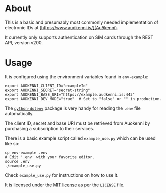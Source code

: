 # About

 This is a basic and presumably most commonly needed implementation of electronic IDs at [https://www.audkenni.is/](Auðkenni).

 It currently only supports authentication on SIM cards through the REST API, version v200.

# Usage

It is configured using the environment variables found in `env-example`:

    export AUDKENNI_CLIENT_ID="exampleId"
    export AUDKENNI_SECRET="secret-string"
    export AUDKENNI_BASE_URI="https://example.audkenni.is:443"
    export AUDKENNI_DEV_MODE="true"  # Set to "false" or "" in production.

The [`python-dotenv`](https://pypi.org/project/python-dotenv/) package is very handy for reading the `.env` file automatically.

The client ID, secret and base URI must be retrieved from Auðkenni by purchasing a subscription to their services.

There is a basic example script called `example_use.py` which can be used like so:

    cp env-example .env
    # Edit '.env' with your favorite editor.
    source .env
    ./example_use.py

Check `example_use.py` for instructions on how to use it.

It is licensed under the [MIT license](https://mit-license.org/) as per the `LICENSE` file.
